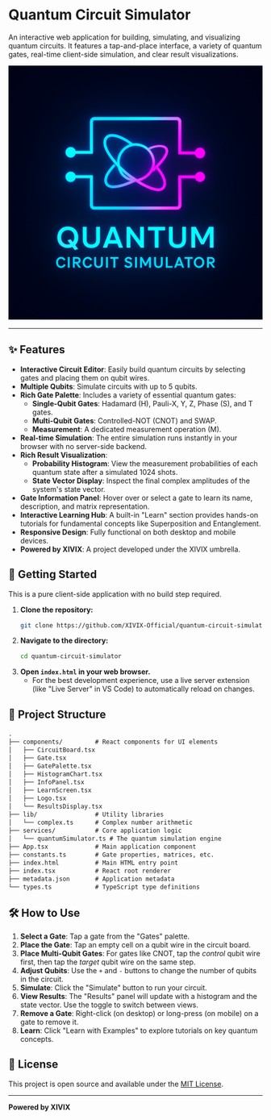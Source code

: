 # Quantum Circuit Simulator

An interactive web application for building, simulating, and visualizing quantum circuits. It features a tap-and-place interface, a variety of quantum gates, real-time client-side simulation, and clear result visualizations.

![Quantum Circuit Simulator Logo](./icons/icon-512x512.png)

---

## ✨ Features

- **Interactive Circuit Editor**: Easily build quantum circuits by selecting gates and placing them on qubit wires.
- **Multiple Qubits**: Simulate circuits with up to 5 qubits.
- **Rich Gate Palette**: Includes a variety of essential quantum gates:
  - **Single-Qubit Gates**: Hadamard (H), Pauli-X, Y, Z, Phase (S), and T gates.
  - **Multi-Qubit Gates**: Controlled-NOT (CNOT) and SWAP.
  - **Measurement**: A dedicated measurement operation (M).
- **Real-time Simulation**: The entire simulation runs instantly in your browser with no server-side backend.
- **Rich Result Visualization**:
  - **Probability Histogram**: View the measurement probabilities of each quantum state after a simulated 1024 shots.
  - **State Vector Display**: Inspect the final complex amplitudes of the system's state vector.
- **Gate Information Panel**: Hover over or select a gate to learn its name, description, and matrix representation.
- **Interactive Learning Hub**: A built-in "Learn" section provides hands-on tutorials for fundamental concepts like Superposition and Entanglement.
- **Responsive Design**: Fully functional on both desktop and mobile devices.
- **Powered by XIVIX**: A project developed under the XIVIX umbrella.

## 🚀 Getting Started

This is a pure client-side application with no build step required.

1.  **Clone the repository:**
    ```bash
    git clone https://github.com/XIVIX-Official/quantum-circuit-simulator.git
    ```
2.  **Navigate to the directory:**
    ```bash
    cd quantum-circuit-simulator
    ```
3.  **Open `index.html` in your web browser.**
    - For the best development experience, use a live server extension (like "Live Server" in VS Code) to automatically reload on changes.

## 📁 Project Structure

```
.
├── components/         # React components for UI elements
│   ├── CircuitBoard.tsx
│   ├── Gate.tsx
│   ├── GatePalette.tsx
│   ├── HistogramChart.tsx
│   ├── InfoPanel.tsx
│   ├── LearnScreen.tsx
│   ├── Logo.tsx
│   └── ResultsDisplay.tsx
├── lib/                # Utility libraries
│   └── complex.ts      # Complex number arithmetic
├── services/           # Core application logic
│   └── quantumSimulator.ts # The quantum simulation engine
├── App.tsx             # Main application component
├── constants.ts        # Gate properties, matrices, etc.
├── index.html          # Main HTML entry point
├── index.tsx           # React root renderer
├── metadata.json       # Application metadata
└── types.ts            # TypeScript type definitions
```

## 🛠️ How to Use

1.  **Select a Gate**: Tap a gate from the "Gates" palette.
2.  **Place the Gate**: Tap an empty cell on a qubit wire in the circuit board.
3.  **Place Multi-Qubit Gates**: For gates like CNOT, tap the *control* qubit wire first, then tap the *target* qubit wire on the same step.
4.  **Adjust Qubits**: Use the `+` and `-` buttons to change the number of qubits in the circuit.
5.  **Simulate**: Click the "Simulate" button to run your circuit.
6.  **View Results**: The "Results" panel will update with a histogram and the state vector. Use the toggle to switch between views.
7.  **Remove a Gate**: Right-click (on desktop) or long-press (on mobile) on a gate to remove it.
8.  **Learn**: Click "Learn with Examples" to explore tutorials on key quantum concepts.

## 📄 License

This project is open source and available under the [MIT License](LICENSE).

---
**Powered by XIVIX**